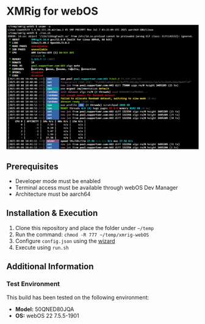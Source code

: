 # XMRig for webOS
![XMRig for webOS](x.png)

## Prerequisites
- Developer mode must be enabled
- Terminal access must be available through webOS Dev Manager
- Architecture must be aarch64

## Installation & Execution
1. Clone this repository and place the folder under `~/temp`
2. Run the command: `chmod -R 777 ~/temp/xmrig-webOS`
3. Configure `config.json` using the [wizard](https://xmrig.com/wizard)
4. Execute using `run.sh`

## Additional Information
### Test Environment

This build has been tested on the following environment:

- **Model:** 50QNED80JQA
- **OS:** webOS 22 7.5.5-1901
